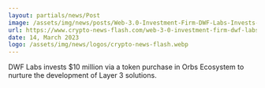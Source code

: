 ```yaml
---
layout: partials/news/Post
image: /assets/img/news/posts/Web-3.0-Investment-Firm-DWF-Labs-Invests-10-Million-in-Orbs-Ecosystem-Via-Token-Purchase.jpg
url: https://www.crypto-news-flash.com/web-3-0-investment-firm-dwf-labs-invests-10-million-in-orbs-ecosystem-via-token-purchase/
date: 14, March 2023
logo: /assets/img/news/logos/crypto-news-flash.webp
---
```


DWF Labs invests $10 million via a token purchase in Orbs Ecosystem to nurture the development of Layer 3 solutions.
